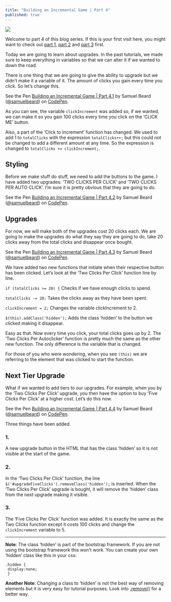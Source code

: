 ```yaml
---
title: "Building an Incremental Game | Part 4"
published: true
---
```


![](https://github.com/samuelbeard/samuelbeard.github.io/blob/master/images/Untitled-1.jpg?raw=true)

Welcome to part 4 of this blog series. If this is your first visit here, you might want to check out [part 1](http://samuelbeard.github.io/building-an-incremental-game-part-1/), [part 2](http://samuelbeard.github.io/building-an-incremental-game-part-2/) and [part 3](http://samuelbeard.github.io/building-an-incremental-game-part-3/) first.

Today we are going to learn about upgrades. In the past tutorials, we made sure to keep everything in variables so that we can alter it if we wanted to down the road.

There is one thing that we are going to give the ability to upgrade but we didn’t make it a variable of it. The amount of clicks you gain every time you click. So let’s change this.

<p data-height="268" data-theme-id="22779" data-slug-hash="RaozeR" data-default-tab="result" data-user="samuelbeard" class="codepen">See the Pen <a href="http://codepen.io/samuelbeard/pen/RaozeR/">Building an Incremental Game | Part 4.1</a> by Samuel Beard (<a href="http://codepen.io/samuelbeard">@samuelbeard</a>) on <a href="http://codepen.io">CodePen</a>.</p>
<script async src="//assets.codepen.io/assets/embed/ei.js"></script>

As you can see, the variable `clickIncrement` was added so, if we wanted, we can make it so you gain 100 clicks every time you click on the ‘CLICK ME’ button.

Also, a part of the ‘Click to Increment’ function has changed. We used to add 1 to `totalClicks` with the expression `totalClicks++;` but this could not be changed to add a different amount at any time. So the expression is changed to `totalClicks += clickIncrement;`.

## Styling
Before we make stuff do stuff, we need to add the buttons to the game. I have added two upgrades: ‘TWO CLICKS PER CLICK’ and ‘TWO CLICKS PER AUTO CLICK’. I’m sure it is pretty obvious that they are going to do.

<p data-height="268" data-theme-id="22779" data-slug-hash="QNGXzQ" data-default-tab="result" data-user="samuelbeard" class="codepen">See the Pen <a href="http://codepen.io/samuelbeard/pen/QNGXzQ/">Building an Incremental Game | Part 4.2</a> by Samuel Beard (<a href="http://codepen.io/samuelbeard">@samuelbeard</a>) on <a href="http://codepen.io">CodePen</a>.</p>
<script async src="//assets.codepen.io/assets/embed/ei.js"></script>

## Upgrades
For now, we will make both of the upgrades cost 20 clicks each. We are going to make the upgrades do what they say they are going to do, take 20 clicks away from the total clicks and disappear once bought.

<p data-height="268" data-theme-id="22779" data-slug-hash="GZNbzr" data-default-tab="result" data-user="samuelbeard" class="codepen">See the Pen <a href="http://codepen.io/samuelbeard/pen/GZNbzr/">Building an Incremental Game | Part 4.3</a> by Samuel Beard (<a href="http://codepen.io/samuelbeard">@samuelbeard</a>) on <a href="http://codepen.io">CodePen</a>.</p>
<script async src="//assets.codepen.io/assets/embed/ei.js"></script>

We have added two new functions that initiate when their respective button has been clicked. Let’s look at the ‘Two Clicks Per Click’ function line by line.

`if (totalClicks >= 20) {` Checks if we have enough clicks to spend.

`totalClicks -= 20;` Takes the clicks away as they have been spent.

`clickIncrement = 2;` Changes the variable clickIncrement to 2.

`$(this).addClass('hidden');` Adds the class ‘hidden’ to the button we clicked making it disappear.

Easy as that. Now every time you click, your total clicks goes up by 2. The ‘Two Clicks Per Autoclicker’ function is pretty much the same as the other new function. The only difference is the variable that is changed.

For those of you who were wondering, when you see `(this)` we are referring to the element that was clicked to start the function.

## Next Tier Upgrade
What if we wanted to add tiers to our upgrades. For example, when you by the ‘Two Clicks Per Click’ upgrade, you then have the option to buy ‘Five Clicks Per Click’ at a higher cost. Let’s do this now.

<p data-height="268" data-theme-id="22779" data-slug-hash="BKQgbd" data-default-tab="result" data-user="samuelbeard" class="codepen">See the Pen <a href="http://codepen.io/samuelbeard/pen/BKQgbd/">Building an Incremental Game | Part 4.4</a> by Samuel Beard (<a href="http://codepen.io/samuelbeard">@samuelbeard</a>) on <a href="http://codepen.io">CodePen</a>.</p>
<script async src="//assets.codepen.io/assets/embed/ei.js"></script>

Three things have been added.

### 1.
A new upgrade button in the HTML that has the class ‘hidden’ so it is not visible at the start of the game.

### 2.
In the ‘Two Clicks Per Click’ function, the line `$('#upgradeFiveClicks').removeClass('hidden');` is inserted. When the ‘Two Clicks Per Click’ upgrade is bought, it will remove the ‘hidden’ class from the next upgrade making it visible.

### 3.
The ‘Five Clicks Per Click’ function was added. It is exactly the same as the Two Clicks function except it costs 100 clicks and change the `clickIncrement` variable to 5.

---

**Note**: The class ‘hidden’ is part of the bootstrap framework. If you are not using the bootstrap framework this won’t work. You can create your own ‘hidden’ class like this in your css:

```
.hidden {
 display:none;
 }
 ```

**Another Note**: Changing a class to ‘hidden’ is not the best way of removing elements but it is very easy for tutorial purposes. Look into [.remove()](http://api.jquery.com/remove/) for a better way.
